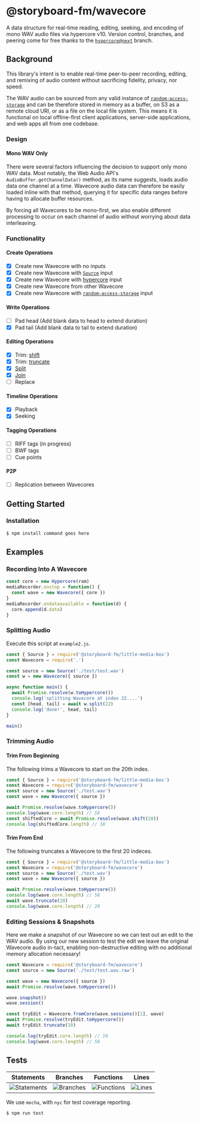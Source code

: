 # @storyboard-fm/wavecore
A data structure for real-time reading, editing, seeking, and encoding of mono
WAV audio files via hypercore v10. Version control, branches, and peering come
for free thanks to the [`hypercore@next`][h] branch.
## Background
This library's intent is to enable real-time peer-to-peer recording, editing, and
remixing of audio content without sacrificing fidelity, privacy, nor speed.

The WAV audio can be sourced from any valid instance of
[`random-access-storage`][ras] and can be therefore stored in memory as a
buffer, on S3 as a remote cloud URI, or as a file on the local file system. This
means it is functional on local offline-first client applications, server-side
applications, and web apps all from one codebase.
### Design
#### Mono WAV Only
There were several factors influencing the decision to support only mono WAV
data. Most notably, the Web Audio API's `AudioBuffer.getChannelData()` method,
as its name suggests, loads audio data one channel at a time. Wavecore audio
data can therefore be easily loaded inline with that method, querying it for
specific data ranges before having to allocate buffer resources.

By forcing all Wavecores to be mono-first, we also enable different processing to
occur on each channel of audio without worrying about data interleaving.
### Functionality
#### Create Operations
- [x] Create new Wavecore with no inputs
- [x] Create new Wavecore with [`Source`][lmbsrc] input
- [x] Create new Wavecore with [hypercore][h] input
- [x] Create new Wavecore from other Wavecore
- [x] Create new Wavecore with [`random-access-storage`][ras] input
#### Write Operations
- [ ] Pad head (Add blank data to head to extend duration)
- [x] Pad tail (Add blank data to tail to extend duration)
#### Editing Operations
- [x] Trim: [shift][shift]
- [x] Trim: [truncate][trunc]
- [x] [Split][split]
- [x] [Join][concat]
- [ ] Replace
#### Timeline Operations
- [x] Playback
- [x] Seeking
#### Tagging Operations
- [ ] RIFF tags (in progress)
- [ ] BWF tags
- [ ] Cue points
#### P2P
- [ ] Replication between Wavecores
## Getting Started
### Installation
```sh
$ npm install command goes here
```
## Examples
### Recording Into A Wavecore
```js
const core = new Hypercore(ram)
mediaRecorder.onstop = function() {
  const wave = new Wavecore({ core })
}
mediaRecorder.ondataavailable = function(d) {
  core.append(d.data)
}
```
### Splitting Audio

Execute this script at `example2.js`.

```js
const { Source } = require('@storyboard-fm/little-media-box')
const Wavecore = require('.')

const source = new Source('./test/test.wav')
const w = new Wavecore({ source })

async function main() {
  await Promise.resolve(w.toHypercore())
  console.log('splitting Wavecore at index 22....')
  const [head, tail] = await w.split(22)
  console.log('done!', head, tail)
}

main()
```
### Trimming Audio
#### Trim From Beginning
The following trims a Wavecore to start on the 20th index.
```js
const { Source } = require('@storyboard-fm/little-media-box')
const Wavecore = require('@storyboard-fm/wavecore')
const source = new Source('./test.wav')
const wave = new Wavecore({ source })

await Promise.resolve(wave.toHypercore())
console.log(wave.core.length) // 58
const shiftedCore = await Promise.resolve(wave.shift(20))
console.log(shiftedCore.length) // 38
```
#### Trim From End
The following truncates a Wavecore to the first 20 indeces.
```js
const { Source } = require('@storyboard-fm/little-media-box')
const Wavecore = require('@storyboard-fm/wavecore')
const source = new Source('./test.wav')
const wave = new Wavecore({ source })

await Promise.resolve(wave.toHypercore())
console.log(wave.core.length) // 58
await wave.truncate(20)
console.log(wave.core.length) // 20
```
### Editing Sessions & Snapshots
Here we make a snapshot of our Wavecore so we can test out an edit to the WAV
audio. By using our new session to test the edit we leave the original Wavecore
audio in-tact, enabling non-destructive editing with no additional memory
allocation necessary!
```js
const Wavecore = require('@storyboard-fm/wavecore')
const source = new Source('./test/test.wav.raw')

const wave = new Wavecore({ source })
await Promise.resolve(wave.toHypercore())

wave.snapshot()
wave.session()

const tryEdit = Wavecore.fromCore(wave.sessions()[1], wave)
await Promise.resolve(tryEdit.toHypercore())
await tryEdit.truncate(10)

console.log(tryEdit.core.length) // 10
console.log(wave.core.length) // 58
```
## Tests

| Statements                  | Branches                | Functions                 | Lines             |
| --------------------------- | ----------------------- | ------------------------- | ----------------- |
| ![Statements](https://img.shields.io/badge/statements-55.23%25-red.svg?style=flat) | ![Branches](https://img.shields.io/badge/branches-49.18%25-red.svg?style=flat) | ![Functions](https://img.shields.io/badge/functions-54.68%25-red.svg?style=flat) | ![Lines](https://img.shields.io/badge/lines-59.77%25-red.svg?style=flat) |

We use `mocha`, with `nyc` for test coverage reporting.
```sh
$ npm run test
```

[concat]: https://storyboard-fm.github.io/wavecore/Wavecore.html#concat
[h]: https://github.com/hypercore-protocol/hypercore-next
[lmbsrc]: https://storyboard-fm.github.io/little-media-box/Source.html
[ras]: https://github.com/random-access-storage
[shift]: https://storyboard-fm.github.io/wavecore/Wavecore.html#shift
[split]: https://storyboard-fm.github.io/wavecore/Wavecore.html#split
[trunc]: https://storyboard-fm.github.io/wavecore/Wavecore.html#truncate
